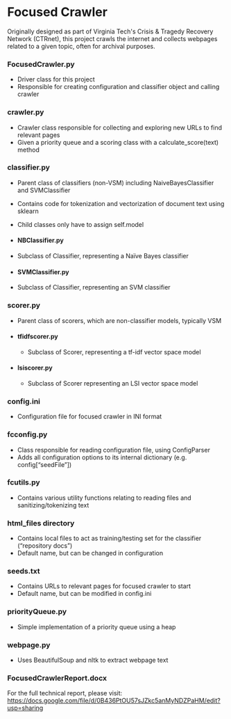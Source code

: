 # Focused Crawler
Originally designed as part of Virginia Tech's Crisis & Tragedy Recovery Network (CTRnet),
this project crawls the internet and collects webpages related to a given topic, often for archival purposes.

### FocusedCrawler.py
- Driver class for this project
- Responsible for creating configuration and classifier object and calling crawler

### crawler.py
-	Crawler class responsible for collecting and exploring new URLs to find relevant pages
-	Given a priority queue and a scoring class with a calculate_score(text) method

### classifier.py
-	Parent class of classifiers (non-VSM) including NaiveBayesClassifier and SVMClassifier
-	Contains code for tokenization and vectorization of document text using sklearn
-	Child classes only have to assign self.model

- #### NBClassifier.py
 - Subclass of Classifier, representing a Naïve Bayes classifier

- #### SVMClassifier.py
 -	Subclass of Classifier, representing an SVM classifier


### scorer.py
-	Parent class of scorers, which are non-classifier models, typically VSM
- #### tfidfscorer.py
  -	Subclass of Scorer, representing a tf-idf vector space model
- #### lsiscorer.py
  -	Subclass of Scorer representing an LSI vector space model

### config.ini
-	Configuration file for focused crawler in INI format

### fcconfig.py
-	Class responsible for reading configuration file, using ConfigParser
-	Adds all configuration options to its internal dictionary (e.g. config[“seedFile”])

### fcutils.py
-	Contains various utility functions relating to reading files and sanitizing/tokenizing text

### html_files directory
-	Contains local files to act as training/testing set for the classifier (“repository docs”)
-	Default name, but can be changed in configuration

### seeds.txt
-	Contains URLs to relevant pages for focused crawler to start
-	Default name, but can be modified in config.ini

### priorityQueue.py
-	Simple implementation of a priority queue using a heap

### webpage.py
- Uses BeautifulSoup and nltk to extract webpage text

### FocusedCrawlerReport.docx
For the full technical report, please visit:
https://docs.google.com/file/d/0B436PtOU57sJZkc5anMyNDZPaHM/edit?usp=sharing
